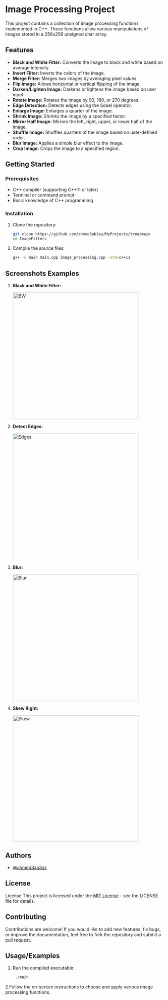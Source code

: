 # Image Processing Project

This project contains a collection of image processing functions implemented in C++. These functions allow various manipulations of images stored in a 256x256 unsigned char array.

## Features

- **Black and White Filter:** Converts the image to black and white based on average intensity.
- **Invert Filter:** Inverts the colors of the image.
- **Merge Filter:** Merges two images by averaging pixel values.
- **Flip Image:** Allows horizontal or vertical flipping of the image.
- **Darken/Lighten Image:** Darkens or lightens the image based on user input.
- **Rotate Image:** Rotates the image by 90, 180, or 270 degrees.
- **Edge Detection:** Detects edges using the Sobel operator.
- **Enlarge Image:** Enlarges a quarter of the image.
- **Shrink Image:** Shrinks the image by a specified factor.
- **Mirror Half Image:** Mirrors the left, right, upper, or lower half of the image.
- **Shuffle Image:** Shuffles quarters of the image based on user-defined order.
- **Blur Image:** Applies a simple blur effect to the image.
- **Crop Image:** Crops the image to a specified region.

## Getting Started

### Prerequisites

- C++ compiler (supporting C++11 or later)
- Terminal or command prompt
- Basic knowledge of C++ programming

### Installation

1. Clone the repository:

   ```bash
   git clone https://github.com/ahmed3ab3az/MyProjects/tree/main
   cd ImageFilters
   
2. Compile the source files:
   ```bash
   g++ -o main main.cpp image_processing.cpp -std=c++11
## Screenshots Examples

1. **Black and White Filter:**

   <img src="/ImageFilters/Gray%20Bmp/Screenshots/BW.jpg" alt="BW" width="400">

2. **Detect Edges:**

   <img src="/ImageFilters/Gray%20Bmp/Screenshots/DetectEdge.jpg" alt="Edges" width="400">

3. **Blur:**

   <img src="/ImageFilters/Gray%20Bmp/Screenshots/Blur.jpg" alt="Blur" width="400">

4. **Skew Right:**

   <img src="/ImageFilters/Gray%20Bmp/Screenshots/SkewRight.jpg" alt="Skew" width="400">

## Authors

- [@ahmed3ab3az](https://www.github.com/ahmed3ab3az)


## License

License
This project is licensed under the [MIT License](https://choosealicense.com/licenses/mit/) - see the LICENSE file for details.


## Contributing

Contributions are welcome! If you would like to add new features, fix bugs, or improve the documentation, feel free to fork the repository and submit a pull request.


## Usage/Examples

1. Run the compiled executable:

   ```bash
    ./main

2.Follow the on-screen instructions to choose and apply various image processing functions. 

